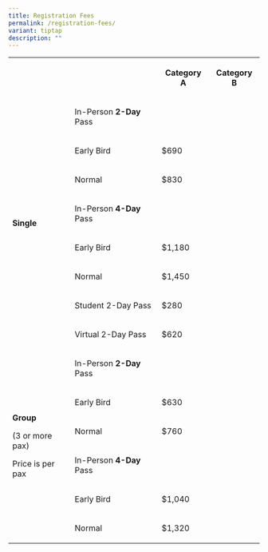 ```yaml
---
title: Registration Fees
permalink: /registration-fees/
variant: tiptap
description: ""
---
```

<p></p>
<table style="minWidth: 100px">
<colgroup>
<col>
<col>
<col>
<col>
</colgroup>
<tbody>
<tr>
<th rowspan="1" colspan="2">
<p></p>
</th>
<th rowspan="1" colspan="1">
<p>Category A</p>
</th>
<th rowspan="1" colspan="1">
<p>Category B</p>
</th>
</tr>
<tr>
<td rowspan="8" colspan="1">
<p><strong>Single</strong>
</p>
</td>
<td rowspan="1" colspan="1">
<p>In-Person <strong>2-Day </strong>Pass</p>
</td>
<td rowspan="1" colspan="1">
<p></p>
</td>
<td rowspan="1" colspan="1">
<p></p>
</td>
</tr>
<tr>
<td rowspan="1" colspan="1">
<p>Early Bird</p>
</td>
<td rowspan="1" colspan="1">
<p>$690</p>
</td>
<td rowspan="1" colspan="1">
<p></p>
</td>
</tr>
<tr>
<td rowspan="1" colspan="1">
<p>Normal</p>
</td>
<td rowspan="1" colspan="1">
<p>$830</p>
</td>
<td rowspan="1" colspan="1">
<p></p>
</td>
</tr>
<tr>
<td rowspan="1" colspan="1">
<p>In-Person <strong>4-Day </strong>Pass</p>
</td>
<td rowspan="1" colspan="1">
<p></p>
</td>
<td rowspan="1" colspan="1">
<p></p>
</td>
</tr>
<tr>
<td rowspan="1" colspan="1">
<p>Early Bird</p>
</td>
<td rowspan="1" colspan="1">
<p>$1,180</p>
</td>
<td rowspan="1" colspan="1">
<p></p>
</td>
</tr>
<tr>
<td rowspan="1" colspan="1">
<p>Normal</p>
</td>
<td rowspan="1" colspan="1">
<p>$1,450</p>
</td>
<td rowspan="1" colspan="1">
<p></p>
</td>
</tr>
<tr>
<td rowspan="1" colspan="1">
<p>Student 2-Day Pass</p>
</td>
<td rowspan="1" colspan="1">
<p>$280</p>
</td>
<td rowspan="1" colspan="1">
<p></p>
</td>
</tr>
<tr>
<td rowspan="1" colspan="1">
<p>Virtual 2-Day Pass</p>
</td>
<td rowspan="1" colspan="1">
<p>$620</p>
</td>
<td rowspan="1" colspan="1">
<p></p>
</td>
</tr>
<tr>
<td rowspan="6" colspan="1">
<p><strong>Group</strong> 
</p>
<p>(3 or more pax)</p>
<p>Price is per pax</p>
</td>
<td rowspan="1" colspan="1">
<p>In-Person <strong>2-Day </strong>Pass</p>
</td>
<td rowspan="1" colspan="1">
<p></p>
</td>
<td rowspan="1" colspan="1">
<p></p>
</td>
</tr>
<tr>
<td rowspan="1" colspan="1">
<p>Early Bird</p>
</td>
<td rowspan="1" colspan="1">
<p>$630</p>
</td>
<td rowspan="1" colspan="1">
<p></p>
</td>
</tr>
<tr>
<td rowspan="1" colspan="1">
<p>Normal</p>
</td>
<td rowspan="1" colspan="1">
<p>$760</p>
</td>
<td rowspan="1" colspan="1">
<p></p>
</td>
</tr>
<tr>
<td rowspan="1" colspan="1">
<p>In-Person <strong>4-Day </strong>Pass</p>
</td>
<td rowspan="1" colspan="1">
<p></p>
</td>
<td rowspan="1" colspan="1">
<p></p>
</td>
</tr>
<tr>
<td rowspan="1" colspan="1">
<p>Early Bird</p>
</td>
<td rowspan="1" colspan="1">
<p>$1,040</p>
</td>
<td rowspan="1" colspan="1">
<p></p>
</td>
</tr>
<tr>
<td rowspan="1" colspan="1">
<p>Normal</p>
</td>
<td rowspan="1" colspan="1">
<p>$1,320</p>
</td>
<td rowspan="1" colspan="1">
<p></p>
</td>
</tr>
</tbody>
</table>
<p></p>